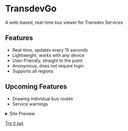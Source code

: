 # TransdevGo
A web-based, real-time bus viewer for Transdev Services

## Features
- Real-time, updates every 15 seconds
- Lightweight, works with any device
- User-Friendly, straight to the point
- Anonymous, does not require login
- Supports all regions

## Upcoming Features
- Drawing individual bus routes
- Service warnings

<details>
  <summary>Site Preview</summary>
  ![a](preview.png)
</details>

[Try it out](https://transdev.live)